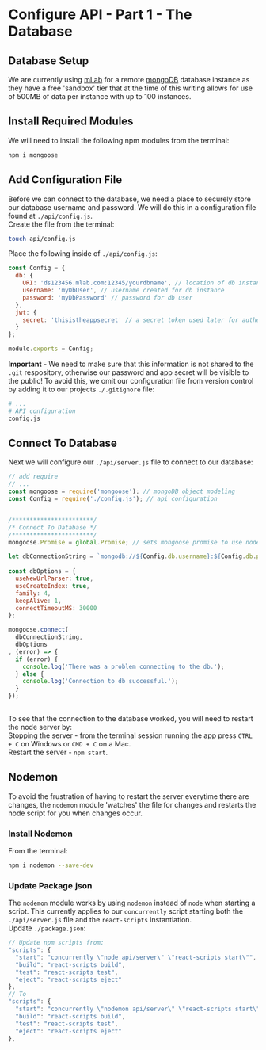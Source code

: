 # Configure API - Part 1 - The Database

## Database Setup
We are currently using [mLab](https://mlab.com/) for a remote [mongoDB](https://www.mongodb.com/) database instance as they have a free 'sandbox' tier that at the time of this writing allows for use of 500MB of data per instance with up to 100 instances.

## Install Required Modules
We will need to install the following npm modules from the terminal:
```bash
npm i mongoose
```

## Add Configuration File
Before we can connect to the database, we need a place to securely store our database username and password.  We will do this in a configuration file found at `./api/config.js`.   
Create the file from the terminal:
```bash
touch api/config.js
```
Place the following inside of `./api/config.js`:
```js
const Config = {
  db: {
    URI: 'ds123456.mlab.com:12345/yourdbname', // location of db instance
    username: 'myDbUser', // username created for db instance
    password: 'myDbPassword' // password for db user
  },
  jwt: {
    secret: 'thisistheappsecret' // a secret token used later for authentication
  }
};

module.exports = Config;
```
**Important** - We need to make sure that this information is not shared to the `.git` respository, otherwise our password and app secret will be visible to the public!  To avoid this, we omit our configuration file from version control by adding it to our projects `./.gitignore` file:
```bash
# ...
# API configuration
config.js

```

## Connect To Database
Next we will configure our `./api/server.js` file to connect to our database:
```js
// add require
// ...
const mongoose = require('mongoose'); // mongoDB object modeling
const Config = require('./config.js'); // api configuration


/***********************/
/* Connect To Database */
/***********************/
mongoose.Promise = global.Promise; // sets mongoose promise to use node native promise

let dbConnectionString = `mongodb://${Config.db.username}:${Config.db.password}@${Config.db.URI}`;
  
const dbOptions = {
  useNewUrlParser: true,
  useCreateIndex: true,
  family: 4,  
  keepAlive: 1, 
  connectTimeoutMS: 30000
};

mongoose.connect(
  dbConnectionString,
  dbOptions
, (error) => {
  if (error) {
    console.log('There was a problem connecting to the db.');
  } else {
    console.log('Connection to db successful.');
  }
});
 

```
To see that the connection to the database worked, you will need to restart the node server by:  
Stopping the server - from the terminal session running the app press `CTRL + C` on Windows or `CMD + C` on a Mac.  
Restart the server - `npm start`.  

## Nodemon 
To avoid the frustration of having to restart the server everytime there are changes, the `nodemon` module 'watches' the file for changes and restarts the node script for you when changes occur.

### Install Nodemon
From the terminal:
```bash
npm i nodemon --save-dev
```

### Update Package.json
The `nodemon` module works by using `nodemon` instead of `node` when starting a script.  This currently applies to our `concurrently` script starting both the `./api/server.js` file and the `react-scripts` instantiation.  
Update `./package.json`:
```js
// Update npm scripts from:
"scripts": {
  "start": "concurrently \"node api/server\" \"react-scripts start\"",
  "build": "react-scripts build",
  "test": "react-scripts test",
  "eject": "react-scripts eject"
},
// To
"scripts": {
  "start": "concurrently \"nodemon api/server\" \"react-scripts start\"", // 'node' changed to 'nodemon'
  "build": "react-scripts build",
  "test": "react-scripts test",
  "eject": "react-scripts eject"
},
```